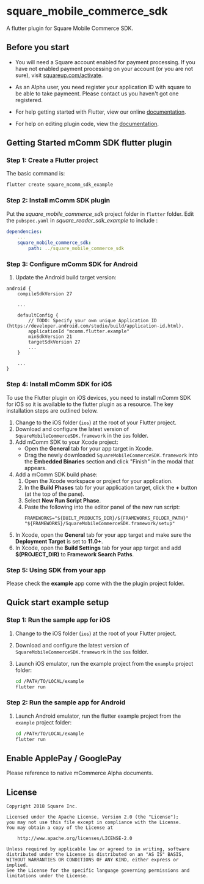 # square_mobile_commerce_sdk

A flutter plugin for Square Mobile Commerce SDK.

## Before you start
* You will need a Square account enabled for payment processing. If you have not
  enabled payment processing on your account (or you are not sure), visit
  [squareup.com/activate].

* As an Alpha user, you need register your application ID with square to be able to take paymeent.
  Please contact us you haven't got one registered.

* For help getting started with Flutter, view our online
[documentation](https://flutter.io/).

* For help on editing plugin code, view the [documentation](https://flutter.io/developing-packages/#edit-plugin-package).

## Getting Started mComm SDK flutter plugin 

### Step 1: Create a Flutter project

The basic command is:

```bash
flutter create square_mcomm_sdk_example
```

### Step 2: Install mComm SDK plugin

Put the *square_mobile_commerce_sdk* project folder in `flutter` folder. Edit the `pubspec.yaml` in *square_reader_sdk_example* to include :
```yaml
dependencies:
    ...
    square_mobile_commerce_sdk:
        path: ../square_mobile_commerce_sdk
```

### Step 3: Configure mComm SDK for Android

1. Update the Android build target version:
```
android {
    compileSdkVersion 27

    ...

    defaultConfig {
        // TODO: Specify your own unique Application ID (https://developer.android.com/studio/build/application-id.html).
        applicationId "mcomm.flutter.example"
        minSdkVersion 21
        targetSdkVersion 27
        ...
    }

    ...
}
```

### Step 4: Install mComm SDK for iOS

To use the Flutter plugin on iOS devices, you need to install mComm
SDK for iOS so it is available to the flutter plugin as a resource.
The key installation steps are outlined below. 

1. Change to the iOS folder (`ios`) at the root of your Flutter project.
1. Download and configure the latest version of `SquareMobileCommerceSDK.framework` in
   the `ios` folder.
1. Add mComm SDK to your Xcode project:
   * Open the **General** tab for your app target in Xcode.
   * Drag the newly downloaded `SquareMobileCommerceSDK.framework` into the
     **Embedded Binaries** section and click "Finish" in the modal that appears.
1. Add a mComm SDK build phase:
   1. Open the Xcode workspace or project for your application.
   1. In the **Build Phases** tab for your application target, click the **+**
      button (at the top of the pane).
   1. Select **New Run Script Phase**.
   1. Paste the following into the editor panel of the new run script:
      ```
      FRAMEWORKS="${BUILT_PRODUCTS_DIR}/${FRAMEWORKS_FOLDER_PATH}"
      "${FRAMEWORKS}/SquareMobileCommerceSDK.framework/setup"
      ```
1. In Xcode, open the **General** tab for your app target and make sure the
   **Deployment Target** is set to **11.0+**.
1. In Xcode, open the **Build Settings** tab for your app target and add **$(PROJECT_DIR)**
   to **Framework Search Paths**.

### Step 5: Using SDK from your app

Please check the **example** app come with the the plugin project folder.

## Quick start example setup 

### Step 1: Run the sample app for iOS

1. Change to the iOS folder (`ios`) at the root of your Flutter project.
1. Download and configure the latest version of `SquareMobileCommerceSDK.framework` in
   the `ios` folder.

3. Launch iOS emulator, run the example project from the `example` project folder: 
    ```bash
    cd /PATH/TO/LOCAL/example
    flutter run
    ```

### Step 2: Run the sample app for Android

1. Launch Android emulator, run the flutter example project from the `example` project folder:
    ```bash
    cd /PATH/TO/LOCAL/example
    flutter run
    ```

## Enable ApplePay / GooglePay

Please reference to native mCommerce Alpha documents.

## License

```
Copyright 2018 Square Inc.

Licensed under the Apache License, Version 2.0 (the "License");
you may not use this file except in compliance with the License.
You may obtain a copy of the License at

    http://www.apache.org/licenses/LICENSE-2.0

Unless required by applicable law or agreed to in writing, software
distributed under the License is distributed on an "AS IS" BASIS,
WITHOUT WARRANTIES OR CONDITIONS OF ANY KIND, either express or implied.
See the License for the specific language governing permissions and
limitations under the License.
```

[//]: # "Link anchor definitions"
[squareup.com/activate]: https://squareup.com/activate
